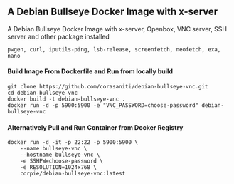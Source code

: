 ## A Debian Bullseye Docker Image with x-server
A Debian Bullseye Docker Image with x-server, Openbox, VNC server, SSH server and other package installed
```
pwgen, curl, iputils-ping, lsb-release, screenfetch, neofetch, exa, nano 
```

#### Build Image From Dockerfile and Run from locally build
```
git clone https://github.com/corasaniti/debian-bullseye-vnc.git
cd debian-bullseye-vnc
docker build -t debian-bullseye-vnc .
docker run -d -p 5900:5900 -e "VNC_PASSWORD=choose-password" debian-bullseye-vnc
```

#### Alternatively Pull and Run Container from Docker Registry
``` 
docker run -d -it -p 22:22 -p 5900:5900 \
	--name bullseye-vnc \
	--hostname bullseye-vnc \
	-e SSHPW=choose-password \
	-e RESOLUTION=1024x768 \
	corpie/debian-bullseye-vnc:latest
           
           
```
